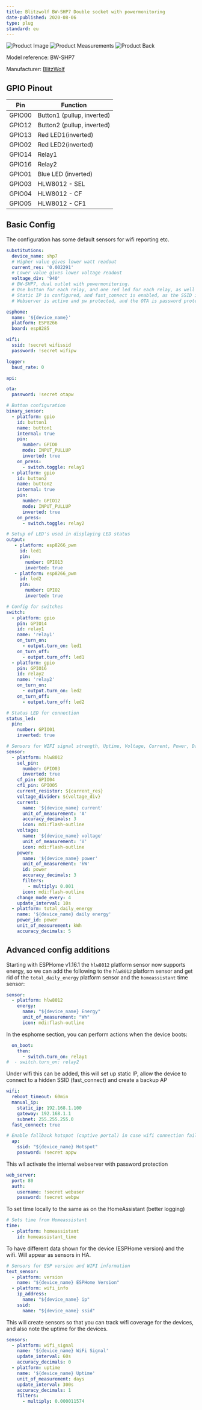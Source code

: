 ```yaml
---
title: Blitzwolf BW-SHP7 Double socket with powermonitoring
date-published: 2020-08-06
type: plug
standard: eu
---
```

  ![Product Image](./BlitzWolf-BW-SHP7-Power-Monitoring-Doubleplug.jpg "Product Image")
  ![Product Measurements](./BlitzWolf-BW-SHP7-Power-Monitoring-Doubleplug-measurement.jpg "Product Measurements")
  ![Product Back](./BlitzWolf-BW-SHP7-Power-Monitoring-Doubleplug-back.jpg "Product Back Image")

Model reference: BW-SHP7

Manufacturer: [BlitzWolf](https://www.blitzwolf.com/3680W-EU-Dual-WiFi-Smart-Socket-p-380.html)

## GPIO Pinout

| Pin    | Function                   |
|--------|----------------------------|
| GPIO00 | Button1 (pullup, inverted) |
| GPIO12 | Button2 (pullup, inverted) |
| GPIO13 | Red LED1(inverted)         |
| GPIO02 | Red LED2(inverted)         |
| GPIO14 | Relay1                     |
| GPIO16 | Relay2                     |
| GPIO01 | Blue LED (inverted)        |
| GPIO03 | HLW8012 - SEL              |
| GPIO04 | HLW8012 - CF               |
| GPIO05 | HLW8012 - CF1              |

## Basic Config

The configuration has some default sensors for wifi reporting etc.

```yaml
substitutions:
  device_name: shp7
  # Higher value gives lower watt readout
  current_res: '0.002291'
  # Lower value gives lower voltage readout
  voltage_div: '940'
  # BW-SHP7, dual outlet with powermonitoring.
  # One button for each relay, and one red led for each relay, as well as a blue status led
  # Static IP is configured, and fast_connect is enabled, as the SSID is hidden
  # Webserver is active and pw protected, and the OTA is password protected

esphome:
  name: '${device_name}'
  platform: ESP8266
  board: esp8285

wifi:
  ssid: !secret wifissid
  password: !secret wifipw

logger:
  baud_rate: 0

api:

ota:
  password: !secret otapw

# Button configuration
binary_sensor:
  - platform: gpio
    id: button1
    name: button1
    internal: true
    pin:
      number: GPIO0
      mode: INPUT_PULLUP
      inverted: true
    on_press:
      - switch.toggle: relay1
  - platform: gpio
    id: button2
    name: button2
    internal: true
    pin:
      number: GPIO12
      mode: INPUT_PULLUP
      inverted: true
    on_press:
      - switch.toggle: relay2

# Setup of LED's used in displaying LED status
output:
   - platform: esp8266_pwm
     id: led1
     pin:
       number: GPIO13
       inverted: true
   - platform: esp8266_pwm
     id: led2
     pin:
       number: GPIO2
       inverted: true

# Config for switches
switch:
  - platform: gpio
    pin: GPIO14
    id: relay1
    name: 'relay1'
    on_turn_on:
      - output.turn_on: led1
    on_turn_off:
      - output.turn_off: led1
  - platform: gpio
    pin: GPIO16
    id: relay2
    name: 'relay2'
    on_turn_on:
      - output.turn_on: led2
    on_turn_off:
      - output.turn_off: led2

# Status LED for connection
status_led:
  pin:
    number: GPIO01
    inverted: true

# Sensors for WIFI signal strength, Uptime, Voltage, Current, Power, Daily energy usage
sensor:
  - platform: hlw8012
    sel_pin:
      number: GPIO03
      inverted: true
    cf_pin: GPIO04
    cf1_pin: GPIO05
    current_resistor: ${current_res}
    voltage_divider: ${voltage_div}
    current:
      name: '${device_name} current'
      unit_of_measurement: 'A'
      accuracy_decimals: 3
      icon: mdi:flash-outline
    voltage:
      name: '${device_name} voltage'
      unit_of_measurement: 'V'
      icon: mdi:flash-outline
    power:
      name: '${device_name} power'
      unit_of_measurement: 'kW'
      id: power
      accuracy_decimals: 3
      filters:
        - multiply: 0.001
      icon: mdi:flash-outline
    change_mode_every: 4
    update_interval: 10s
  - platform: total_daily_energy
    name: '${device_name} daily energy'
    power_id: power
    unit_of_measurement: kWh
    accuracy_decimals: 5
```

## Advanced config additions

Starting with ESPHome v1.16.1 the `hlw8012` platform sensor now supports energy, so we can add the following to the `hlw8012` platform sensor and get rid of the `total_daily_energy` platform sensor and the `homeassistant` time sensor:

```yaml
sensor:
  - platform: hlw8012
    energy:
      name: "${device_name} Energy"
      unit_of_measurement: "Wh"
      icon: mdi:flash-outline
```

In the esphome section, you can perform actions when the device boots:

```yaml
  on_boot:
    then:
      - switch.turn_on: relay1
#  - switch.turn_on: relay2
```

Under wifi this can be added, this will set up static IP, allow the device to connect to a hidden SSID (fast_connect) and create a backup AP

```yaml
wifi:
  reboot_timeout: 60min
  manual_ip:
    static_ip: 192.168.1.100
    gateway: 192.168.1.1
    subnet: 255.255.255.0
  fast_connect: true

# Enable fallback hotspot (captive portal) in case wifi connection fails
  ap:
    ssid: "${device_name} Hotspot"
    password: !secret appw
```

This wll activate the internal webserver with password protection

```yaml
web_server:
  port: 80
  auth:
    username: !secret webuser
    password: !secret webpw
```

To set time locally to the same as on the HomeAssistant (better logging)

```yaml
# Sets time from Homeassistant
time:
  - platform: homeassistant
    id: homeassistant_time
```

To have different data shown for the device (ESPHome version) and the wifi. Will appear as sensors in HA.

```yaml
# Sensors for ESP version and WIFI information
text_sensor:
  - platform: version
    name: "${device_name} ESPHome Version"
  - platform: wifi_info
    ip_address:
      name: "${device_name} ip"
    ssid:
      name: "${device_name} ssid"
```

This will create sensors so that you can track wifi coverage for the devices, and also note the uptime for the devices.

```yaml
sensors:
  - platform: wifi_signal
    name: '${device_name} WiFi Signal'
    update_interval: 60s
    accuracy_decimals: 0
  - platform: uptime
    name: '${device_name} Uptime'
    unit_of_measurement: days
    update_interval: 300s
    accuracy_decimals: 1
    filters:
      - multiply: 0.000011574
```
